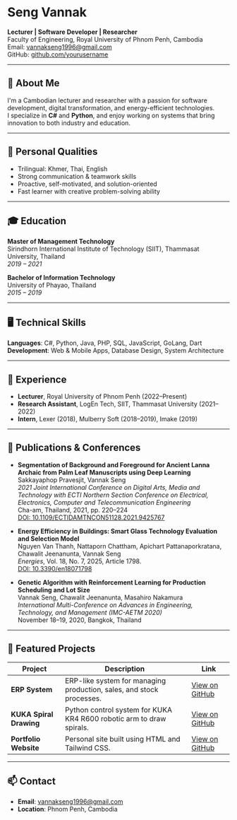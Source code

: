 
# Seng Vannak

**Lecturer | Software Developer | Researcher**  
Faculty of Engineering, Royal University of Phnom Penh, Cambodia  
Email: vannakseng1996@gmail.com  
GitHub: [github.com/yourusername](https://github.com/yourusername)  

---

## 📍 About Me

I'm a Cambodian lecturer and researcher with a passion for software development, digital transformation, and energy-efficient technologies.  
I specialize in **C#** and **Python**, and enjoy working on systems that bring innovation to both industry and education.

---

## 🧠 Personal Qualities

- Trilingual: Khmer, Thai, English  
- Strong communication & teamwork skills  
- Proactive, self-motivated, and solution-oriented  
- Fast learner with creative problem-solving ability  

---

## 🎓 Education

**Master of Management Technology**  
Sirindhorn International Institute of Technology (SIIT), Thammasat University, Thailand  
*2019 – 2021*

**Bachelor of Information Technology**  
University of Phayao, Thailand  
*2015 – 2019*

---

## 🖥️ Technical Skills

**Languages**: C#, Python, Java, PHP, SQL, JavaScript, GoLang, Dart  
**Development**: Web & Mobile Apps, Database Design, System Architecture  

---

## 🚀 Experience

- **Lecturer**, Royal University of Phnom Penh (2022–Present)  
- **Research Assistant**, LogEn Tech, SIIT, Thammasat University (2021–2022)  
- **Intern**, Lexer (2018), Mulberry Soft (2018–2019), Imake (2019)  

---

## 📘 Publications & Conferences

- **Segmentation of Background and Foreground for Ancient Lanna Archaic from Palm Leaf Manuscripts using Deep Learning**  
  Sakkayaphop Pravesjit, Vannak Seng  
  *2021 Joint International Conference on Digital Arts, Media and Technology with ECTI Northern Section Conference on Electrical, Electronics, Computer and Telecommunication Engineering*  
  Cha-am, Thailand, 2021, pp. 220–224  
  [DOI: 10.1109/ECTIDAMTNCON51128.2021.9425767](https://doi.org/10.1109/ECTIDAMTNCON51128.2021.9425767)


- **Energy Efficiency in Buildings: Smart Glass Technology Evaluation and Selection Model**  
  Nguyen Van Thanh, Nattaporn Chattham, Apichart Pattanaporkratana, Chawalit Jeenanunta, Vannak Seng  
  *Energies*, Vol. 18, No. 7, 2025, Article 1798.  
  [DOI: 10.3390/en18071798](https://doi.org/10.3390/en18071798)

- **Genetic Algorithm with Reinforcement Learning for Production Scheduling and Lot Size**  
  Vannak Seng, Chawalit Jeenanunta, Masahiro Nakamura  
  *International Multi-Conference on Advances in Engineering, Technology, and Management (IMC-AETM 2020)*  
  November 18–19, 2020, Bangkok, Thailand

---

## 🧰 Featured Projects

| Project | Description | Link |
|--------|-------------|------|
| **ERP System** | ERP-like system for managing production, sales, and stock processes. | [View on GitHub](https://github.com/yourusername/erp-system) |
| **KUKA Spiral Drawing** | Python control system for KUKA KR4 R600 robotic arm to draw spirals. | [View on GitHub](https://github.com/yourusername/kuka-spiral) |
| **Portfolio Website** | Personal site built using HTML and Tailwind CSS. | [View on GitHub](https://github.com/yourusername/portfolio-site) |

---

## 📫 Contact

- **Email**: vannakseng1996@gmail.com  
- **Location**: Phnom Penh, Cambodia  